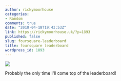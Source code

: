 ```yaml
---
author: rickymoorhouse
categories:
- Random
comments: true
date: "2010-04-18T19:43:53Z"
link: https://rickymoorhouse.uk/?p=1893
published: false
slug: foursquare-leaderboard
title: foursquare leaderboard
wordpress_id: 1893
---
```


[![](http://rickymoorhouse.files.wordpress.com/2010/04/4square.png)](http://rickymoorhouse.files.wordpress.com/2010/04/4square.png)

Probably the only time I'll come top of the leaderboard!

